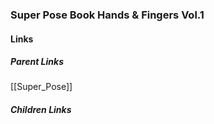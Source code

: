 ### Super Pose Book Hands & Fingers Vol.1
#### Links
##### Parent Links
[[Super_Pose]]
##### Children Links
